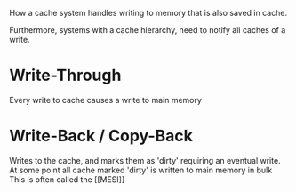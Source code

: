 
How a cache system handles writing to memory that is also saved in cache.

Furthermore, systems with a cache hierarchy, need to notify all caches of a write.

# Write-Through
Every write to cache causes a write to main memory

# Write-Back / Copy-Back
Writes to the cache, and marks them as 'dirty' requiring an eventual write.
	At some point all cache marked 'dirty' is written to main memory in bulk
This is often called the [[MESI]]


